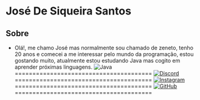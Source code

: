 # José De Siqueira Santos


## Sobre

- Olá!, me chamo José mas normalmente sou chamado de zeneto, tenho 20 anos e comecei a me interessar pelo mundo da programação, estou gostando muito, atualmente estou estudando Java mas cogito em aprender próximas linguagens. 
 ![Java](https://img.shields.io/badge/java-%23ED8B00.svg?style=for-the-badge&logo=openjdk&logoColor=white)
=======================================
[![Discord](https://img.shields.io/badge/Discord-7289DA?style=for-the-badge&logo=discord&logoColor=white)](https://discord.com/channels/@zeneto_/)
=======================================
 [![Instagram](https://img.shields.io/badge/-Instagram-%23E4405F?style=for-the-badge&logo=instagram&logoColor=white)](https://www.instagram.com/zeneto_tm/)
=======================================
[![GitHub](https://img.shields.io/badge/GitHub-100000?style=for-the-badge&logo=github&logoColor=white)](https://github.com/ZenetoTM)
=======================================
